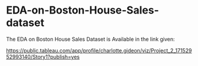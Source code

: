# EDA-on-Boston-House-Sales-dataset

The EDA on Boston House Sales Dataset is Available in the link given:

https://public.tableau.com/app/profile/charlotte.gideon/viz/Project_2_17152952993140/Story1?publish=yes
